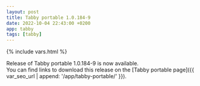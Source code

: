 ```yaml
---
layout: post
title: Tabby portable 1.0.184-9
date: 2022-10-04 22:43:00 +0200
app: tabby
tags: [tabby]
---
```

{% include vars.html %}

Release of Tabby portable 1.0.184-9 is now available.<br />
You can find links to download this release on the [Tabby portable page]({{ var_seo_url | append: '/app/tabby-portable/' }}).
